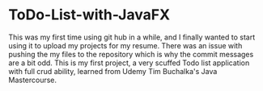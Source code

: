 # ToDo-List-with-JavaFX

This was my first time using git hub in a while, and I finally wanted to start using it to upload my projects for my resume.  There was an issue with pushing the my files to the repository which is why the commit messages are a bit odd.  This is my first project, a very scuffed Todo list application with full crud ability, learned from Udemy Tim Buchalka's Java Mastercourse.  
